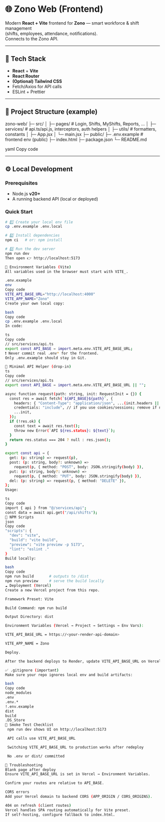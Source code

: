 # 🌐 Zono Web (Frontend)

Modern **React + Vite** frontend for **Zono** — smart workforce & shift management  
(shifts, employees, attendance, notifications).  
Connects to the Zono API.

---

## 🚀 Tech Stack

- **React** + **Vite**
- **React Router**
- **(Optional) Tailwind CSS**
- Fetch/Axios for API calls
- ESLint + Prettier

---

## 🧩 Project Structure (example)

zono-web/
├─ src/
│ ├─ pages/ # Login, Shifts, MyShifts, Reports, …
│ ├─ services/ # api.ts/api.js, interceptors, auth helpers
│ ├─ utils/ # formatters, constants
│ ├─ App.jsx
│ └─ main.jsx
├─ public/
├─ .env.example # frontend env (public)
├─ index.html
├─ package.json
└─ README.md

yaml
Copy code

---

## ⚙️ Local Development

### Prerequisites

- Node.js **v20+**
- A running backend API (local or deployed)

### Quick Start

```bash
# 1️⃣ Create your local env file
cp .env.example .env.local

# 2️⃣ Install dependencies
npm ci   # or: npm install

# 3️⃣ Run the dev server
npm run dev
Then open 👉 http://localhost:5173

🔐 Environment Variables (Vite)
All variables used in the browser must start with VITE_.

.env.example
env
Copy code
VITE_API_BASE_URL="http://localhost:4000"
VITE_APP_NAME="Zono"
Create your own local copy:

bash
Copy code
cp .env.example .env.local
In code:

ts
Copy code
// src/services/api.ts
export const API_BASE = import.meta.env.VITE_API_BASE_URL;
❗ Never commit real .env* for the frontend.
Only .env.example should stay in Git.

🧠 Minimal API Helper (drop-in)
ts
Copy code
// src/services/api.ts
export const API_BASE = import.meta.env.VITE_API_BASE_URL || "";

async function request(path: string, init: RequestInit = {}) {
  const res = await fetch(`${API_BASE}${path}`, {
    headers: { "Content-Type": "application/json", ...(init.headers || {}) },
    credentials: "include", // if you use cookies/sessions; remove if not needed
    ...init,
  });
  if (!res.ok) {
    const text = await res.text();
    throw new Error(`API ${res.status}: ${text}`);
  }
  return res.status === 204 ? null : res.json();
}

export const api = {
  get: (p: string) => request(p),
  post: (p: string, body?: unknown) =>
    request(p, { method: "POST", body: JSON.stringify(body) }),
  put: (p: string, body?: unknown) =>
    request(p, { method: "PUT", body: JSON.stringify(body) }),
  del: (p: string) => request(p, { method: "DELETE" }),
};
Usage:

ts
Copy code
import { api } from "@/services/api";
const data = await api.get("/api/shifts");
📜 NPM Scripts
json
Copy code
"scripts": {
  "dev": "vite",
  "build": "vite build",
  "preview": "vite preview -p 5173",
  "lint": "eslint ."
}
Build locally:

bash
Copy code
npm run build       # outputs to /dist
npm run preview     # serve the build locally
☁️ Deployment (Vercel)
Create a new Vercel project from this repo.

Framework Preset: Vite

Build Command: npm run build

Output Directory: dist

Environment Variables (Vercel → Project → Settings → Env Vars):

VITE_API_BASE_URL = https://<your-render-api-domain>

VITE_APP_NAME = Zono

Deploy.

After the backend deploys to Render, update VITE_API_BASE_URL on Vercel and redeploy.

✅ .gitignore (important)
Make sure your repo ignores local env and build artifacts:

bash
Copy code
node_modules
.env
.env.*
!.env.example
dist
build
.DS_Store
🧪 Smoke Test Checklist
 npm run dev shows UI on http://localhost:5173

 API calls use VITE_API_BASE_URL

 Switching VITE_API_BASE_URL to production works after redeploy

 No .env or dist/ committed

🛟 Troubleshooting
Blank page after deploy
Ensure VITE_API_BASE_URL is set in Vercel → Environment Variables.

Confirm your routes are relative to API_BASE.

CORS errors
Add your Vercel domain to backend CORS (APP_ORIGIN / CORS_ORIGINS).

404 on refresh (client routes)
Vercel handles SPA routing automatically for Vite preset.
If self-hosting, configure fallback to index.html.
```
